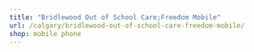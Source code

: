 ```yaml
---
title: "Bridlewood Out of School Care;Freedom Mobile"
url: /calgary/bridlewood-out-of-school-care-freedom-mobile/
shop: mobile phone
---
```

